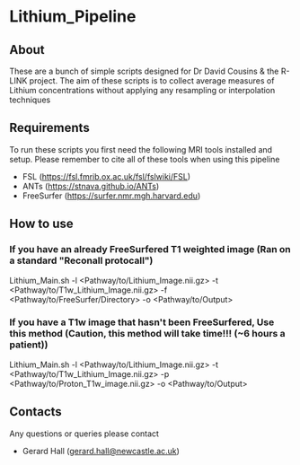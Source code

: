 # Lithium_Pipeline

## About
These are a bunch of simple scripts designed for Dr David Cousins & the R-LINK project.
The aim of these scripts is to collect average measures of Lithium concentrations without applying any resampling or interpolation techniques

## Requirements
To run these scripts you first need the following MRI tools installed and setup. Please remember to cite all of these tools when using this pipeline
 - FSL (https://fsl.fmrib.ox.ac.uk/fsl/fslwiki/FSL)
 - ANTs (https://stnava.github.io/ANTs)
 - FreeSurfer (https://surfer.nmr.mgh.harvard.edu)

## How to use
### If you have an already FreeSurfered T1 weighted image (Ran on a standard "Reconall protocall")
  Lithium_Main.sh -l <Pathway/to/Lithium_Image.nii.gz> -t <Pathway/to/T1w_Lithium_Image.nii.gz> -f <Pathway/to/FreeSurfer/Directory> -o <Pathway/to/Output>

### If you have a T1w image that hasn't been FreeSurfered, Use this method (Caution, this method will take time!!! (~6 hours a patient))
  Lithium_Main.sh -l <Pathway/to/Lithium_Image.nii.gz> -t <Pathway/to/T1w_Lithium_Image.nii.gz> -p <Pathway/to/Proton_T1w_image.nii.gz> -o <Pathway/to/Output>

## Contacts
Any questions or queries please contact
 - Gerard Hall (gerard.hall@newcastle.ac.uk)
